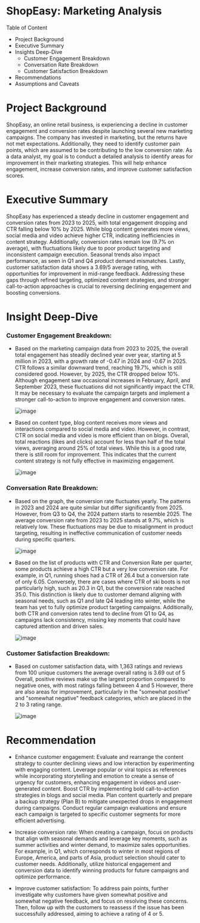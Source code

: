 # ShopEasy: Marketing Analysis

Table of Content
- Project Background
- Executive Summary
- Insights Deep-Dive
  - Customer Engagement Breakdown
  - Conversation Rate Breakdown
  - Customer Satisfaction Breakdown
- Recommendations
- Assumptions and Caveats

# Project Background
ShopEasy, an online retail business, is experiencing a decline in customer engagement and conversion rates despite launching several new marketing campaigns. The company has invested in marketing, but the returns have not met expectations. Additionally, they need to identify customer pain points, which are assumed to be contributing to the low conversion rate. As a data analyst, my goal is to conduct a detailed analysis to identify areas for improvement in their marketing strategies. This will help enhance engagement, increase conversion rates, and improve customer satisfaction scores.

# Executive Summary
ShopEasy has experienced a steady decline in customer engagement and conversion rates from 2023 to 2025, with total engagement dropping and CTR falling below 10% by 2025. While blog content generates more views, social media and video achieve higher CTR, indicating inefficiencies in content strategy. Additionally, conversion rates remain low (9.7% on average), with fluctuations likely due to poor product targeting and inconsistent campaign execution. Seasonal trends also impact performance, as seen in Q1 and Q4 product demand mismatches. Lastly, customer satisfaction data shows a 3.69/5 average rating, with opportunities for improvement in mid-range feedback. Addressing these gaps through refined targeting, optimized content strategies, and stronger call-to-action approaches is crucial to reversing declining engagement and boosting conversions.

# Insight Deep-Dive
### Customer Engagement Breakdown:
- Based on the marketing campaign data from 2023 to 2025, the overall total engagement has steadily declined year over year, starting at 5 million in 2023, with a growth rate of -0.47 in 2024 and -0.67 in 2025. CTR follows a similar downward trend, reaching 19.7%, which is still considered good. However, by 2025, the CTR dropped below 10%. Although engagement saw occasional increases in February, April, and September 2023, these fluctuations did not significantly impact the CTR. It may be necessary to evaluate the campaign targets and implement a stronger call-to-action to improve engagement and conversion rates.
  
  ![image](https://github.com/user-attachments/assets/c08f216f-a696-42ef-a361-758a0f330a31)

- Based on content type, blog content receives more views and interactions compared to social media and video. However, in contrast, CTR on social media and video is more efficient than on blogs. Overall, total reactions (likes and clicks) account for less than half of the total views, averaging around 25% of total views. While this is a good rate, there is still room for improvement. This indicates that the current content strategy is not fully effective in maximizing engagement.
  
  ![image](https://github.com/user-attachments/assets/ec5e961f-7761-47ac-80a0-4af21e79f711)

### Conversation Rate Breakdown:
- Based on the graph, the conversion rate fluctuates yearly. The patterns in 2023 and 2024 are quite similar but differ significantly from 2025. However, from Q3 to Q4, the 2024 pattern starts to resemble 2025. The average conversion rate from 2023 to 2025 stands at 9.7%, which is relatively low. These fluctuations may be due to misalignment in product targeting, resulting in ineffective communication of customer needs during specific quarters.
  
  ![image](https://github.com/user-attachments/assets/2b8661f7-e99a-48de-9432-549d8be1fbfc)

- Based on the list of products with CTR and Conversion Rate per quarter, some products achieve a high CTR but a very low conversion rate. For example, in Q1, running shoes had a CTR of 26.4 but a conversion rate of only 6.05. Conversely, there are cases where CTR of ski boots is not particularly high, such as 20.3 in Q1, but the conversion rate reached 35.0. This distinction is likely due to customer demand aligning with seasonal needs, such as Q1 and late Q4 leading into winter, while the team has yet to fully optimize product targeting campaigns. Additionally, both CTR and conversion rates tend to decline from Q1 to Q4, as campaigns lack consistency, missing key moments that could have captured attention and driven sales.

  ![image](https://github.com/user-attachments/assets/485b66d0-21d8-4d26-a45d-02623c5dff6c)

### Customer Satisfaction Breakdown:
- Based on customer satisfaction data, with 1,363 ratings and reviews from 100 unique customers the average overall rating is 3.69 out of 5 Overall, positive reviews make up the largest proportion compared to negative ones, with most ratings falling between 4 and 5 However, there are also areas for improvement, particularly in the "somewhat positive" and "somewhat negative" feedback categories, which are placed in the 2 to 3 rating range.
  
  ![image](https://github.com/user-attachments/assets/1bef3320-2508-4a85-9e7d-92478949c134)
  
# Recommendation 
- Enhance customer engagement: Evaluate and rearrange the content strategy to counter declining views and low interaction by experimenting with engaging content. Leverage popular or viral topics as references while incorporating storytelling and emotion to create a sense of urgency for customers, enhancing engagement in videos and user-generated content. Boost CTR by implementing bold call-to-action strategies in blogs and social media. Plan content quarterly and prepare a backup strategy (Plan B) to mitigate unexpected drops in engagement during campaigns. Conduct regular campaign evaluations and ensure each campaign is targeted to specific customer segments for more efficient advertising.  

- Increase conversion rate: When creating a campaign, focus on products that align with seasonal demands and leverage key moments, such as summer activities and winter demand, to maximize sales opportunities. For example, in Q1, which corresponds to winter in most regions of Europe, America, and parts of Asia, product selection should cater to customer needs. Additionally, utilize historical engagement and conversion data to identify winning products for future campaigns and optimize performance.  

- Improve customer satisfaction: To address pain points, further investigate why customers have given somewhat positive and somewhat negative feedback, and focus on resolving these concerns. Then, follow up with the customers to reassess if the issue has been successfully addressed, aiming to achieve a rating of 4 or 5.

